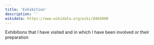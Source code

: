 ```yaml
---
title: 'Exhibition'
description: ''
wikidata: https://www.wikidata.org/wiki/Q464980
---
```


Exhibitions that I have visited and in which I have been involved or their preparation
